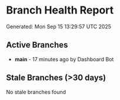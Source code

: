 # Branch Health Report
Generated: Mon Sep 15 13:29:57 UTC 2025

## Active Branches
- **main** - 17 minutes ago by Dashboard Bot

## Stale Branches (>30 days)
No stale branches found

